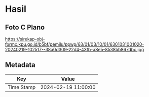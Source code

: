 # Hasil

## Foto C Plano

https://sirekap-obj-formc.kpu.go.id/b5bf/pemilu/ppwp/63/01/03/10/01/6301031001020-20240219-102517--38a0d309-22d4-43fb-a8e5-8538bb867dbc.jpg


## Metadata

| Key        | Value               |
| ---------- | ------------------- |
| Time Stamp | 2024-02-19 11:00:00 |



